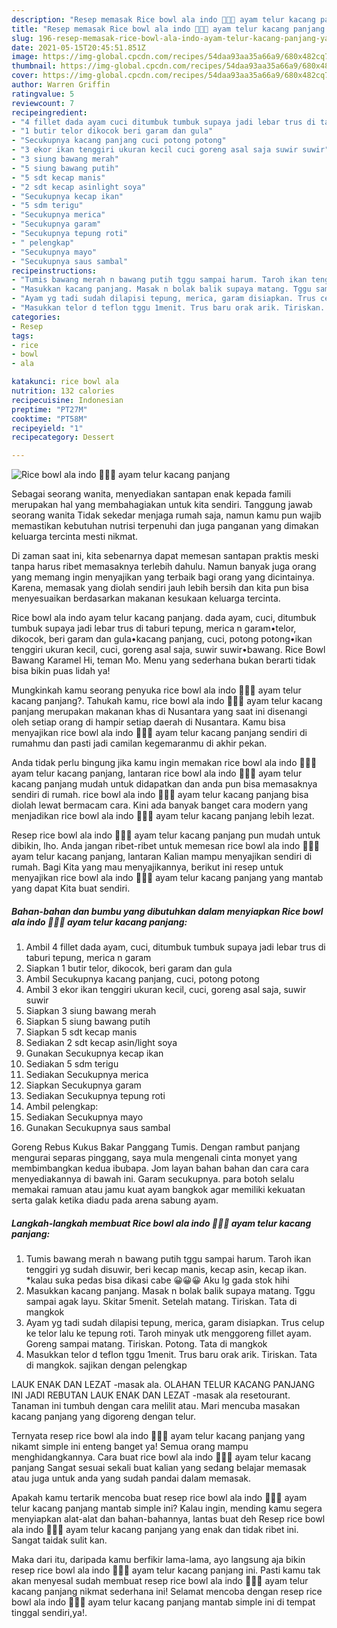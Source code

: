 ```yaml
---
description: "Resep memasak Rice bowl ala indo 💃💃💃 ayam telur kacang panjang yang enak dan Mudah Dibuat"
title: "Resep memasak Rice bowl ala indo 💃💃💃 ayam telur kacang panjang yang enak dan Mudah Dibuat"
slug: 196-resep-memasak-rice-bowl-ala-indo-ayam-telur-kacang-panjang-yang-enak-dan-mudah-dibuat
date: 2021-05-15T20:45:51.851Z
image: https://img-global.cpcdn.com/recipes/54daa93aa35a66a9/680x482cq70/rice-bowl-ala-indo-💃💃💃-ayam-telur-kacang-panjang-foto-resep-utama.jpg
thumbnail: https://img-global.cpcdn.com/recipes/54daa93aa35a66a9/680x482cq70/rice-bowl-ala-indo-💃💃💃-ayam-telur-kacang-panjang-foto-resep-utama.jpg
cover: https://img-global.cpcdn.com/recipes/54daa93aa35a66a9/680x482cq70/rice-bowl-ala-indo-💃💃💃-ayam-telur-kacang-panjang-foto-resep-utama.jpg
author: Warren Griffin
ratingvalue: 5
reviewcount: 7
recipeingredient:
- "4 fillet dada ayam cuci ditumbuk tumbuk supaya jadi lebar trus di taburi tepung merica n garam"
- "1 butir telor dikocok beri garam dan gula"
- "Secukupnya kacang panjang cuci potong potong"
- "3 ekor ikan tenggiri ukuran kecil cuci goreng asal saja suwir suwir"
- "3 siung bawang merah"
- "5 siung bawang putih"
- "5 sdt kecap manis"
- "2 sdt kecap asinlight soya"
- "Secukupnya kecap ikan"
- "5 sdm terigu"
- "Secukupnya merica"
- "Secukupnya garam"
- "Secukupnya tepung roti"
- " pelengkap"
- "Secukupnya mayo"
- "Secukupnya saus sambal"
recipeinstructions:
- "Tumis bawang merah n bawang putih tggu sampai harum. Taroh ikan tenggiri yg sudah disuwir, beri kecap manis, kecap asin, kecap ikan. *kalau suka pedas bisa dikasi cabe 😀😀😀 Aku lg gada stok hihi"
- "Masukkan kacang panjang. Masak n bolak balik supaya matang. Tggu sampai agak layu. Skitar 5menit. Setelah matang. Tiriskan. Tata di mangkok"
- "Ayam yg tadi sudah dilapisi tepung, merica, garam disiapkan. Trus celup ke telor lalu ke tepung roti. Taroh minyak utk menggoreng fillet ayam. Goreng sampai matang. Tiriskan. Potong. Tata di mangkok"
- "Masukkan telor d teflon tggu 1menit. Trus baru orak arik. Tiriskan. Tata di mangkok. sajikan dengan pelengkap"
categories:
- Resep
tags:
- rice
- bowl
- ala

katakunci: rice bowl ala 
nutrition: 132 calories
recipecuisine: Indonesian
preptime: "PT27M"
cooktime: "PT58M"
recipeyield: "1"
recipecategory: Dessert

---
```



![Rice bowl ala indo 💃💃💃 ayam telur kacang panjang](https://img-global.cpcdn.com/recipes/54daa93aa35a66a9/680x482cq70/rice-bowl-ala-indo-💃💃💃-ayam-telur-kacang-panjang-foto-resep-utama.jpg)

Sebagai seorang wanita, menyediakan santapan enak kepada famili merupakan hal yang membahagiakan untuk kita sendiri. Tanggung jawab seorang  wanita Tidak sekedar menjaga rumah saja, namun kamu pun wajib memastikan kebutuhan nutrisi terpenuhi dan juga panganan yang dimakan keluarga tercinta mesti nikmat.

Di zaman  saat ini, kita sebenarnya dapat memesan santapan praktis meski tanpa harus ribet memasaknya terlebih dahulu. Namun banyak juga orang yang memang ingin menyajikan yang terbaik bagi orang yang dicintainya. Karena, memasak yang diolah sendiri jauh lebih bersih dan kita pun bisa menyesuaikan berdasarkan makanan kesukaan keluarga tercinta. 

Rice bowl ala indo ayam telur kacang panjang. dada ayam, cuci, ditumbuk tumbuk supaya jadi lebar trus di taburi tepung, merica n garam•telor, dikocok, beri garam dan gula•kacang panjang, cuci, potong potong•ikan tenggiri ukuran kecil, cuci, goreng asal saja, suwir suwir•bawang. Rice Bowl Bawang Karamel Hi, teman Mo. Menu yang sederhana bukan berarti tidak bisa bikin puas lidah ya!

Mungkinkah kamu seorang penyuka rice bowl ala indo 💃💃💃 ayam telur kacang panjang?. Tahukah kamu, rice bowl ala indo 💃💃💃 ayam telur kacang panjang merupakan makanan khas di Nusantara yang saat ini disenangi oleh setiap orang di hampir setiap daerah di Nusantara. Kamu bisa menyajikan rice bowl ala indo 💃💃💃 ayam telur kacang panjang sendiri di rumahmu dan pasti jadi camilan kegemaranmu di akhir pekan.

Anda tidak perlu bingung jika kamu ingin memakan rice bowl ala indo 💃💃💃 ayam telur kacang panjang, lantaran rice bowl ala indo 💃💃💃 ayam telur kacang panjang mudah untuk didapatkan dan anda pun bisa memasaknya sendiri di rumah. rice bowl ala indo 💃💃💃 ayam telur kacang panjang bisa diolah lewat bermacam cara. Kini ada banyak banget cara modern yang menjadikan rice bowl ala indo 💃💃💃 ayam telur kacang panjang lebih lezat.

Resep rice bowl ala indo 💃💃💃 ayam telur kacang panjang pun mudah untuk dibikin, lho. Anda jangan ribet-ribet untuk memesan rice bowl ala indo 💃💃💃 ayam telur kacang panjang, lantaran Kalian mampu menyajikan sendiri di rumah. Bagi Kita yang mau menyajikannya, berikut ini resep untuk menyajikan rice bowl ala indo 💃💃💃 ayam telur kacang panjang yang mantab yang dapat Kita buat sendiri.

<!--inarticleads1-->

##### Bahan-bahan dan bumbu yang dibutuhkan dalam menyiapkan Rice bowl ala indo 💃💃💃 ayam telur kacang panjang:

1. Ambil 4 fillet dada ayam, cuci, ditumbuk tumbuk supaya jadi lebar trus di taburi tepung, merica n garam
1. Siapkan 1 butir telor, dikocok, beri garam dan gula
1. Ambil Secukupnya kacang panjang, cuci, potong potong
1. Ambil 3 ekor ikan tenggiri ukuran kecil, cuci, goreng asal saja, suwir suwir
1. Siapkan 3 siung bawang merah
1. Siapkan 5 siung bawang putih
1. Siapkan 5 sdt kecap manis
1. Sediakan 2 sdt kecap asin/light soya
1. Gunakan Secukupnya kecap ikan
1. Sediakan 5 sdm terigu
1. Sediakan Secukupnya merica
1. Siapkan Secukupnya garam
1. Sediakan Secukupnya tepung roti
1. Ambil  pelengkap:
1. Sediakan Secukupnya mayo
1. Gunakan Secukupnya saus sambal


Goreng Rebus Kukus Bakar Panggang Tumis. Dengan rambut panjang mengurai separas pinggang, saya mula mengenali cinta monyet yang membimbangkan kedua ibubapa. Jom layan bahan bahan dan cara cara menyediakannya di bawah ini. Garam secukupnya. para botoh selalu memakai ramuan atau jamu kuat ayam bangkok agar memiliki kekuatan serta galak ketika diadu pada arena sabung ayam. 

<!--inarticleads2-->

##### Langkah-langkah membuat Rice bowl ala indo 💃💃💃 ayam telur kacang panjang:

1. Tumis bawang merah n bawang putih tggu sampai harum. Taroh ikan tenggiri yg sudah disuwir, beri kecap manis, kecap asin, kecap ikan. *kalau suka pedas bisa dikasi cabe 😀😀😀 Aku lg gada stok hihi
1. Masukkan kacang panjang. Masak n bolak balik supaya matang. Tggu sampai agak layu. Skitar 5menit. Setelah matang. Tiriskan. Tata di mangkok
1. Ayam yg tadi sudah dilapisi tepung, merica, garam disiapkan. Trus celup ke telor lalu ke tepung roti. Taroh minyak utk menggoreng fillet ayam. Goreng sampai matang. Tiriskan. Potong. Tata di mangkok
1. Masukkan telor d teflon tggu 1menit. Trus baru orak arik. Tiriskan. Tata di mangkok. sajikan dengan pelengkap


LAUK ENAK DAN LEZAT -masak ala. OLAHAN TELUR KACANG PANJANG INI JADI REBUTAN LAUK ENAK DAN LEZAT -masak ala resetourant. Tanaman ini tumbuh dengan cara melilit atau. Mari mencuba masakan kacang panjang yang digoreng dengan telur. 

Ternyata resep rice bowl ala indo 💃💃💃 ayam telur kacang panjang yang nikamt simple ini enteng banget ya! Semua orang mampu menghidangkannya. Cara buat rice bowl ala indo 💃💃💃 ayam telur kacang panjang Sangat sesuai sekali buat kalian yang sedang belajar memasak atau juga untuk anda yang sudah pandai dalam memasak.

Apakah kamu tertarik mencoba buat resep rice bowl ala indo 💃💃💃 ayam telur kacang panjang mantab simple ini? Kalau ingin, mending kamu segera menyiapkan alat-alat dan bahan-bahannya, lantas buat deh Resep rice bowl ala indo 💃💃💃 ayam telur kacang panjang yang enak dan tidak ribet ini. Sangat taidak sulit kan. 

Maka dari itu, daripada kamu berfikir lama-lama, ayo langsung aja bikin resep rice bowl ala indo 💃💃💃 ayam telur kacang panjang ini. Pasti kamu tak akan menyesal sudah membuat resep rice bowl ala indo 💃💃💃 ayam telur kacang panjang nikmat sederhana ini! Selamat mencoba dengan resep rice bowl ala indo 💃💃💃 ayam telur kacang panjang mantab simple ini di tempat tinggal sendiri,ya!.

